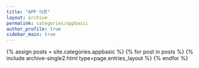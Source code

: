 ```yaml
---
title: "APP 이론"
layout: archive
permalink: categories/appbasic
author_profile: true
sidebar_main: true
---
```


{% assign posts = site.categories.appbasic %}
{% for post in posts %} 
    {% include archive-single2.html type=page.entries_layout %}
{% endfor %}

